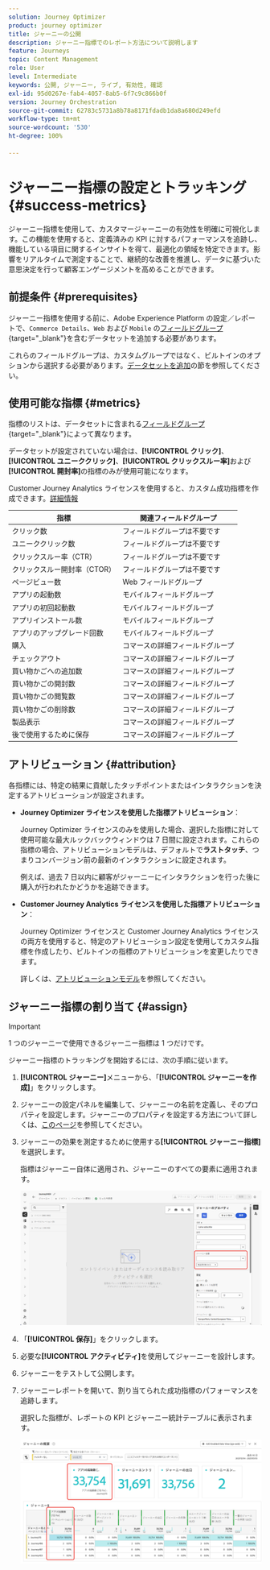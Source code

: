 ```yaml
---
solution: Journey Optimizer
product: journey optimizer
title: ジャーニーの公開
description: ジャーニー指標でのレポート方法について説明します
feature: Journeys
topic: Content Management
role: User
level: Intermediate
keywords: 公開, ジャーニー, ライブ, 有効性, 確認
exl-id: 95d0267e-fab4-4057-8ab5-6f7c9c866b0f
version: Journey Orchestration
source-git-commit: 62783c5731a8b78a8171fdadb1da8a680d249efd
workflow-type: tm+mt
source-wordcount: '530'
ht-degree: 100%

---
```


# ジャーニー指標の設定とトラッキング {#success-metrics}

ジャーニー指標を使用して、カスタマージャーニーの有効性を明確に可視化します。この機能を使用すると、定義済みの KPI に対するパフォーマンスを追跡し、機能している項目に関するインサイトを得て、最適化の領域を特定できます。影響をリアルタイムで測定することで、継続的な改善を推進し、データに基づいた意思決定を行って顧客エンゲージメントを高めることができます。

## 前提条件 {#prerequisites}

ジャーニー指標を使用する前に、Adobe Experience Platform の設定／レポートで、`Commerce Details`、`Web` および `Mobile` の[フィールドグループ](https://experienceleague.adobe.com/docs/experience-platform/xdm/tutorials/create-schema-ui.html?lang=ja#field-group){target="_blank"}を含むデータセットを追加する必要があります。

これらのフィールドグループは、カスタムグループではなく、ビルトインのオプションから選択する必要があります。[データセットを追加](../reports/reporting-configuration.md#add-datasets)の節を参照してください。

## 使用可能な指標 {#metrics}

指標のリストは、データセットに含まれる[フィールドグループ](https://experienceleague.adobe.com/docs/experience-platform/xdm/tutorials/create-schema-ui.html?lang=ja#field-group){target="_blank"}によって異なります。

データセットが設定されていない場合は、**[!UICONTROL クリック]**、**[!UICONTROL ユニーククリック]**、**[!UICONTROL クリックスルー率]**&#x200B;および&#x200B;**[!UICONTROL 開封率]**&#x200B;の指標のみが使用可能になります。

Customer Journey Analytics ライセンスを使用すると、カスタム成功指標を作成できます。[詳細情報](https://experienceleague.adobe.com/ja/docs/analytics-platform/using/cja-components/cja-calcmetrics/cm-workflow/participation-metric)


| 指標 | 関連フィールドグループ |
|-|-|
| クリック数 | フィールドグループは不要です |
| ユニーククリック数 | フィールドグループは不要です |
| クリックスルー率（CTR） | フィールドグループは不要です |
| クリックスルー開封率（CTOR） | フィールドグループは不要です |
| ページビュー数 | Web フィールドグループ |
| アプリの起動数 | モバイルフィールドグループ |
| アプリの初回起動数 | モバイルフィールドグループ |
| アプリインストール数 | モバイルフィールドグループ |
| アプリのアップグレード回数 | モバイルフィールドグループ |
| 購入 | コマースの詳細フィールドグループ |
| チェックアウト | コマースの詳細フィールドグループ |
| 買い物かごへの追加数 | コマースの詳細フィールドグループ |
| 買い物かごの開封数 | コマースの詳細フィールドグループ |
| 買い物かごの閲覧数 | コマースの詳細フィールドグループ |
| 買い物かごの削除数 | コマースの詳細フィールドグループ |
| 製品表示 | コマースの詳細フィールドグループ |
| 後で使用するために保存 | コマースの詳細フィールドグループ |

## アトリビューション {#attribution}

各指標には、特定の結果に貢献したタッチポイントまたはインタラクションを決定するアトリビューションが設定されます。

* **Journey Optimizer ライセンスを使用した指標アトリビューション**：

  Journey Optimizer ライセンスのみを使用した場合、選択した指標に対して使用可能な最大ルックバックウィンドウは 7 日間に設定されます。これらの指標の場合、アトリビューションモデルは、デフォルトで&#x200B;**ラストタッチ**、つまりコンバージョン前の最新のインタラクションに設定されます。

  例えば、過去 7 日以内に顧客がジャーニーにインタラクションを行った後に購入が行われたかどうかを追跡できます。

* **Customer Journey Analytics ライセンスを使用した指標アトリビューション**：

  Journey Optimizer ライセンスと Customer Journey Analytics ライセンスの両方を使用すると、特定のアトリビューション設定を使用してカスタム指標を作成したり、ビルトインの指標のアトリビューションを変更したりできます。

  詳しくは、[アトリビューションモデル](https://experienceleague.adobe.com/ja/docs/analytics-platform/using/cja-dataviews/component-settings/attribution#attribution-models)を参照してください。

## ジャーニー指標の割り当て {#assign}

>[!IMPORTANT]
>
>1 つのジャーニーで使用できるジャーニー指標は 1 つだけです。

ジャーニー指標のトラッキングを開始するには、次の手順に従います。

1. **[!UICONTROL ジャーニー]**&#x200B;メニューから、「**[!UICONTROL ジャーニーを作成]**」をクリックします。

1. ジャーニーの設定パネルを編集して、ジャーニーの名前を定義し、そのプロパティを設定します。ジャーニーのプロパティを設定する方法について詳しくは、[このページ](../building-journeys/journey-properties.md)を参照してください。

1. ジャーニーの効果を測定するために使用する&#x200B;**[!UICONTROL ジャーニー指標]**&#x200B;を選択します。

   指標はジャーニー自体に適用され、ジャーニーのすべての要素に適用されます。

   ![](assets/success_metric.png)

1. 「**[!UICONTROL 保存]**」をクリックします。

1. 必要な&#x200B;**[!UICONTROL アクティビティ]**&#x200B;を使用してジャーニーを設計します。

1. ジャーニーをテストして公開します。

1. ジャーニーレポートを開いて、割り当てられた成功指標のパフォーマンスを追跡します。

   選択した指標が、レポートの KPI とジャーニー統計テーブルに表示されます。

   ![](assets/success_metric_2.png)

